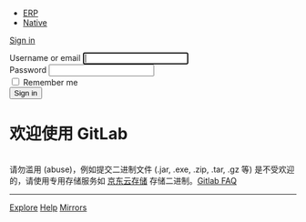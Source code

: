 <!DOCTYPE html>
<html class="devise-layout-html">
<head prefix="og: http://ogp.me/ns#">
<meta charset="utf-8">
<meta content="IE=edge" http-equiv="X-UA-Compatible">
<meta content="object" property="og:type">
<meta content="GitLab" property="og:site_name">
<meta content="Sign in" property="og:title">
<meta content="欢迎使用 GitLab" property="og:description">
<meta content="http://git.jd.com/assets/gitlab_logo-7ae504fe4f68fdebb3c2034e36621930cd36ea87924c11ff65dbcb8ed50dca58.png" property="og:image">
<meta content="64" property="og:image:width">
<meta content="64" property="og:image:height">
<meta content="http://git.jd.com/users/sign_in" property="og:url">
<meta content="summary" property="twitter:card">
<meta content="Sign in" property="twitter:title">
<meta content="欢迎使用 GitLab" property="twitter:description">
<meta content="http://git.jd.com/assets/gitlab_logo-7ae504fe4f68fdebb3c2034e36621930cd36ea87924c11ff65dbcb8ed50dca58.png" property="twitter:image">

<title>Sign in · GitLab</title>
<meta content="欢迎使用 GitLab" name="description">
<link rel="shortcut icon" type="image/x-icon" href="/assets/favicon-075eba76312e8421991a0c1f89a89ee81678bcde72319dd3e8047e2a47cd3a42.ico" id="favicon" />
<link rel="stylesheet" media="all" href="/assets/application-cc0a1f840e71333912a2bf0087f516ff1e7f337dd34db8e1244a57c1e4e46a8c.css" />
<link rel="stylesheet" media="print" href="/assets/print-74b3d49adeaada27337e759b75a34af7cf3d80051de91d60d40570f5a382e132.css" />


<script>
//<![CDATA[
window.gon={};gon.api_version="v4";gon.default_avatar_url="http:\/\/git.jd.com\/assets\/no_avatar-849f9c04a3a0d0cea2424ae97b27447dc64a7dbfae83c036c45b403392f0e8ba.png";gon.max_file_size=10;gon.asset_host=null;gon.webpack_public_path="\/assets\/webpack\/";gon.relative_url_root="";gon.shortcuts_path="\/help\/shortcuts";gon.user_color_scheme="white";gon.katex_css_url="\/assets\/katex-dc07578acd203b2dd73a8c78cdb8dcb79144ba11a23749d80904496b7ff8a650.css";gon.katex_js_url="\/assets\/katex-04bcf56379fcda0ee7c7a63f71d0fc15ffd2e014d017cd9d51fd6554dfccf40a.js";gon.sentry_dsn="http:\/\/7bc8000a923c407aa27c56ecef5d19df@j-sentry.jd.com\/8";gon.gitlab_url="http:\/\/git.jd.com";gon.revision="af60a6c";gon.gitlab_logo="\/assets\/gitlab_logo-7ae504fe4f68fdebb3c2034e36621930cd36ea87924c11ff65dbcb8ed50dca58.png";gon.sprite_icons="\/assets\/icons-76c4a61a43b91bb8e4cde6ba509e3919850e80bc83382ff1f8bce2ef19a1b33f.svg";
//]]>
</script>

<script src="/assets/webpack/webpack_runtime.42b41f7296ac218b8f13.bundle.js" defer="defer"></script>
<script src="/assets/webpack/common.6f239be7166c827d3505.bundle.js" defer="defer"></script>
<script src="/assets/webpack/main.d38da9dc9a9020141727.bundle.js" defer="defer"></script>
<script src="/assets/webpack/raven.c94699aec8e665da5599.bundle.js" defer="defer"></script>



<meta name="csrf-param" content="authenticity_token" />
<meta name="csrf-token" content="UYQLJ4yGOSYhmwYh+dI1/4WN+ZGUQzNx3+RjFrK/fLgNF/7JwX7Sv343IqCAqkvbW6LIsmBAoe2Lfv3z2daMAg==" />
<meta content="origin-when-cross-origin" name="referrer">
<meta content="width=device-width, initial-scale=1, maximum-scale=1" name="viewport">
<meta content="#474D57" name="theme-color">
<link rel="apple-touch-icon" type="image/x-icon" href="/assets/touch-icon-iphone-5a9cee0e8a51212e70b90c87c12f382c428870c0ff67d1eb034d884b78d2dae7.png" />
<link rel="apple-touch-icon" type="image/x-icon" href="/assets/touch-icon-ipad-a6eec6aeb9da138e507593b464fdac213047e49d3093fc30e90d9a995df83ba3.png" sizes="76x76" />
<link rel="apple-touch-icon" type="image/x-icon" href="/assets/touch-icon-iphone-retina-72e2aadf86513a56e050e7f0f2355deaa19cc17ed97bbe5147847f2748e5a3e3.png" sizes="120x120" />
<link rel="apple-touch-icon" type="image/x-icon" href="/assets/touch-icon-ipad-retina-8ebe416f5313483d9c1bc772b5bbe03ecad52a54eba443e5215a22caed2a16a2.png" sizes="152x152" />
<link color="rgb(226, 67, 41)" href="/assets/logo-d36b5212042cebc89b96df4bf6ac24e43db316143e89926c0db839ff694d2de4.svg" rel="mask-icon">
<meta content="/assets/msapplication-tile-1196ec67452f618d39cdd85e2e3a542f76574c071051ae7effbfde01710eb17d.png" name="msapplication-TileImage">
<meta content="#30353E" name="msapplication-TileColor">



</head>

<body class="ui_charcoal login-page application navless" data-page="sessions:new">
<div class="page-wrap">
<header class="navbar navbar-fixed-top navbar-empty">
<div class="container">
<div class="center-logo">
<img data-src="/uploads/-/system/appearance/header_logo/1/joy.png" class=" lazy" src="data:image/gif;base64,R0lGODlhAQABAAAAACH5BAEKAAEALAAAAAABAAEAAAICTAEAOw==" />
</div>
</div>
</header>


<div class="container navless-container">
<div class="content">
<div class="flash-container flash-container-page">
</div>

<div class="row">
<div class="col-sm-5 pull-right new-session-forms-container">
<div>
<ul class="nav-links new-session-tabs nav-tabs" role="tablist">
<li class="active" role="presentation">
<a data-toggle="tab" href="#erp-pane" role="tab">ERP</a>
</li>
<li role="presentation">
<a data-toggle="tab" href="#login-pane" role="tab">Native</a>
</li>
</ul>

<div class="tab-content">
<div class="login-box tab-pane active" id="erp-pane" role="tabpanel">
<div class="login-body" style="height: 30px">
<div>
<a class="col-xs-12 btn btn-new" href="http://ssa.jd.com/sso/login?returnUrl=http://git.jd.com/users/jd_erp_callback">Sign in</a>
</div>
</div>
</div>
<div class="login-box tab-pane" id="login-pane" role="tabpanel">
<div class="login-body">
<form class="new_user gl-show-field-errors" aria-live="assertive" id="new_user" action="/users/sign_in" accept-charset="UTF-8" method="post"><input name="utf8" type="hidden" value="&#x2713;" /><input type="hidden" name="authenticity_token" value="Nv3MoKL4u0NRfBEz9RJm8bZ2occHmpaDl6CmuNrhqyRqbjlO7wBQ2g7QNbKMahjVaFmQ5POZBB/DOjhdsYhbng==" /><div class="form-group">
<label for="user_login">Username or email</label>
<input class="form-control top" autofocus="autofocus" autocapitalize="off" autocorrect="off" required="required" title="This field is required." type="text" name="user[login]" id="user_login" />
</div>
<div class="form-group">
<label for="user_password">Password</label>
<input class="form-control bottom" required="required" title="This field is required." type="password" name="user[password]" id="user_password" />
</div>
<div class="remember-me checkbox">
<label for="user_remember_me">
<input name="user[remember_me]" type="hidden" value="0" /><input class="remember-me-checkbox" type="checkbox" value="1" name="user[remember_me]" id="user_remember_me" />
<span>Remember me</span>
</label>
</div>
<div class="submit-container move-submit-down">
<input type="submit" name="commit" value="Sign in" class="btn btn-danger" />
</div>
</form>
</div>
</div>

</div>
</div>

</div>
<div class="col-sm-7 brand-holder pull-left">
<h1>
欢迎使用  GitLab
</h1>
<img data-src="/uploads/-/system/appearance/logo/1/logo_640x231.jpg" class=" lazy" src="data:image/gif;base64,R0lGODlhAQABAAAAACH5BAEKAAEALAAAAAABAAEAAAICTAEAOw==" />

<p dir="auto">请勿滥用 (abuse)，例如提交二进制文件 (.jar, .exe, .zip, .tar, .gz 等) 是不受欢迎的，请使用专用存储服务如  <a href="http://oss.jd.com/" rel="nofollow noreferrer noopener" target="_blank">京东云存储</a> 存储二进制。<a href="http://cf.jd.com/display/Tools/Gitlab+FAQ" rel="nofollow noreferrer noopener" target="_blank">Gitlab FAQ</a></p>
</div>
</div>
</div>
</div>
<hr class="footer-fixed">
<div class="container footer-container">
<div class="footer-links">
<a href="/explore">Explore</a>
<a href="/help">Help</a>
<a href="http://mirrors.jd.com/">Mirrors</a>
</div>
</div>
</div>
</body>
</html>
